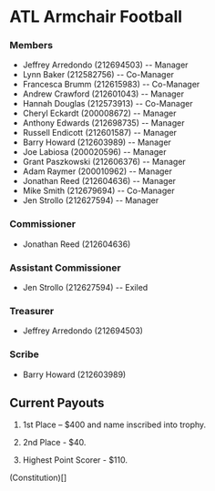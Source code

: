 # ATL Armchair Football


### Members

 - Jeffrey Arredondo (212694503) --  Manager
 - Lynn Baker (212582756) --  Co-Manager
 - Francesca Brumm (212615983) --  Co-Manager
 - Andrew Crawford (212601043) --  Manager
 - Hannah Douglas (212573913) --  Co-Manager
 - Cheryl Eckardt (200008672) --  Manager
 - Anthony Edwards (212698735) --  Manager
 - Russell Endicott (212601587) --  Manager
 - Barry Howard (212603989) --  Manager
 - Joe Labiosa (200020596) --  Manager
 - Grant Paszkowski (212606376) --  Manager
 - Adam Raymer (200010962) --  Manager
 - Jonathan Reed (212604636) --  Manager
 - Mike Smith (212679694) --  Co-Manager
 - Jen Strollo (212627594) --  Manager

### Commissioner

 - Jonathan Reed (212604636)

### Assistant Commissioner

 - Jen Strollo (212627594) -- Exiled

### Treasurer

 - Jeffrey Arredondo (212694503)

### Scribe

 - Barry Howard (212603989)


## Current Payouts

1.	1st Place – $400 and name inscribed into trophy.

2.	2nd Place - $40.

3.	Highest Point Scorer - $110.


(Constitution)[]